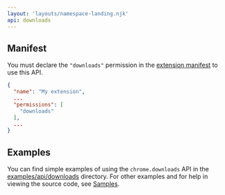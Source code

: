 ```yaml
---
layout: 'layouts/namespace-landing.njk'
api: downloads
---
```


## Manifest

You must declare the `"downloads"` permission in the [extension manifest][1] to use this API.

```json
{
  "name": "My extension",
  ...
  "permissions": [
    "downloads"
  ],
  ...
}
```

## Examples

You can find simple examples of using the `chrome.downloads` API in the [examples/api/downloads][2]
directory. For other examples and for help in viewing the source code, see [Samples][3].

[1]: /docs/extensions/manifest
[2]:
  https://chromium.googlesource.com/chromium/src/+/master/chrome/common/extensions/docs/examples/api/downloads/
[3]: /docs/extensions/samples
